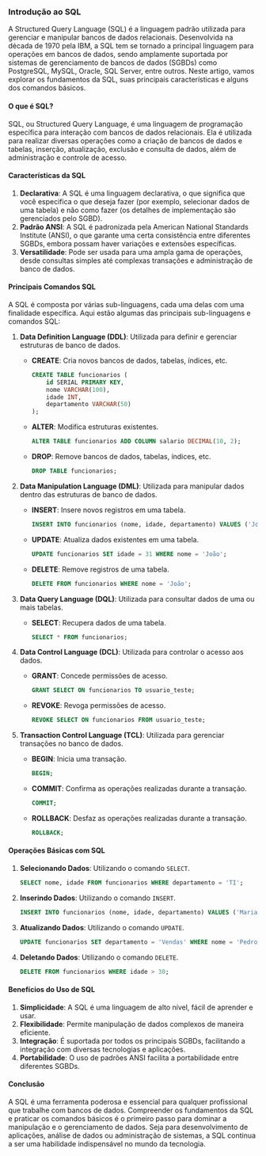 ### Introdução ao SQL

A Structured Query Language (SQL) é a linguagem padrão utilizada para gerenciar e manipular bancos de dados relacionais. Desenvolvida na década de 1970 pela IBM, a SQL tem se tornado a principal linguagem para operações em bancos de dados, sendo amplamente suportada por sistemas de gerenciamento de bancos de dados (SGBDs) como PostgreSQL, MySQL, Oracle, SQL Server, entre outros. Neste artigo, vamos explorar os fundamentos da SQL, suas principais características e alguns dos comandos básicos.

#### O que é SQL?

SQL, ou Structured Query Language, é uma linguagem de programação específica para interação com bancos de dados relacionais. Ela é utilizada para realizar diversas operações como a criação de bancos de dados e tabelas, inserção, atualização, exclusão e consulta de dados, além de administração e controle de acesso.

#### Características da SQL

1. **Declarativa**: A SQL é uma linguagem declarativa, o que significa que você especifica o que deseja fazer (por exemplo, selecionar dados de uma tabela) e não como fazer (os detalhes de implementação são gerenciados pelo SGBD).
2. **Padrão ANSI**: A SQL é padronizada pela American National Standards Institute (ANSI), o que garante uma certa consistência entre diferentes SGBDs, embora possam haver variações e extensões específicas.
3. **Versatilidade**: Pode ser usada para uma ampla gama de operações, desde consultas simples até complexas transações e administração de banco de dados.

#### Principais Comandos SQL

A SQL é composta por várias sub-linguagens, cada uma delas com uma finalidade específica. Aqui estão algumas das principais sub-linguagens e comandos SQL:

1. **Data Definition Language (DDL)**: Utilizada para definir e gerenciar estruturas de banco de dados.
   - **CREATE**: Cria novos bancos de dados, tabelas, índices, etc.
     ```sql
     CREATE TABLE funcionarios (
         id SERIAL PRIMARY KEY,
         nome VARCHAR(100),
         idade INT,
         departamento VARCHAR(50)
     );
     ```
   - **ALTER**: Modifica estruturas existentes.
     ```sql
     ALTER TABLE funcionarios ADD COLUMN salario DECIMAL(10, 2);
     ```
   - **DROP**: Remove bancos de dados, tabelas, índices, etc.
     ```sql
     DROP TABLE funcionarios;
     ```

2. **Data Manipulation Language (DML)**: Utilizada para manipular dados dentro das estruturas de banco de dados.
   - **INSERT**: Insere novos registros em uma tabela.
     ```sql
     INSERT INTO funcionarios (nome, idade, departamento) VALUES ('João', 30, 'TI');
     ```
   - **UPDATE**: Atualiza dados existentes em uma tabela.
     ```sql
     UPDATE funcionarios SET idade = 31 WHERE nome = 'João';
     ```
   - **DELETE**: Remove registros de uma tabela.
     ```sql
     DELETE FROM funcionarios WHERE nome = 'João';
     ```

3. **Data Query Language (DQL)**: Utilizada para consultar dados de uma ou mais tabelas.
   - **SELECT**: Recupera dados de uma tabela.
     ```sql
     SELECT * FROM funcionarios;
     ```

4. **Data Control Language (DCL)**: Utilizada para controlar o acesso aos dados.
   - **GRANT**: Concede permissões de acesso.
     ```sql
     GRANT SELECT ON funcionarios TO usuario_teste;
     ```
   - **REVOKE**: Revoga permissões de acesso.
     ```sql
     REVOKE SELECT ON funcionarios FROM usuario_teste;
     ```

5. **Transaction Control Language (TCL)**: Utilizada para gerenciar transações no banco de dados.
   - **BEGIN**: Inicia uma transação.
     ```sql
     BEGIN;
     ```
   - **COMMIT**: Confirma as operações realizadas durante a transação.
     ```sql
     COMMIT;
     ```
   - **ROLLBACK**: Desfaz as operações realizadas durante a transação.
     ```sql
     ROLLBACK;
     ```

#### Operações Básicas com SQL

1. **Selecionando Dados**: Utilizando o comando `SELECT`.
   ```sql
   SELECT nome, idade FROM funcionarios WHERE departamento = 'TI';
   ```

2. **Inserindo Dados**: Utilizando o comando `INSERT`.
   ```sql
   INSERT INTO funcionarios (nome, idade, departamento) VALUES ('Maria', 25, 'RH');
   ```

3. **Atualizando Dados**: Utilizando o comando `UPDATE`.
   ```sql
   UPDATE funcionarios SET departamento = 'Vendas' WHERE nome = 'Pedro';
   ```

4. **Deletando Dados**: Utilizando o comando `DELETE`.
   ```sql
   DELETE FROM funcionarios WHERE idade > 30;
   ```

#### Benefícios do Uso de SQL

1. **Simplicidade**: A SQL é uma linguagem de alto nível, fácil de aprender e usar.
2. **Flexibilidade**: Permite manipulação de dados complexos de maneira eficiente.
3. **Integração**: É suportada por todos os principais SGBDs, facilitando a integração com diversas tecnologias e aplicações.
4. **Portabilidade**: O uso de padrões ANSI facilita a portabilidade entre diferentes SGBDs.

#### Conclusão

A SQL é uma ferramenta poderosa e essencial para qualquer profissional que trabalhe com bancos de dados. Compreender os fundamentos da SQL e praticar os comandos básicos é o primeiro passo para dominar a manipulação e o gerenciamento de dados. Seja para desenvolvimento de aplicações, análise de dados ou administração de sistemas, a SQL continua a ser uma habilidade indispensável no mundo da tecnologia.